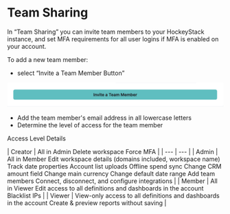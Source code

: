 # Team Sharing

In “Team Sharing” you can invite team members to your HockeyStack instance, and set MFA requirements for all user logins if MFA is enabled on your account.

To add a new team member:

- select “Invite a Team Member Button”

![Untitled](Team%20Sharing%203e68a88739ac48ac84b6e0534f581d7f/Untitled.png)

- Add the team member's email address in all lowercase letters
- Determine the level of access for the team member

Access Level Details

| Creator | All in Admin
Delete workspace
Force MFA |
| --- | --- |
| Admin | All in Member
Edit workspace details (domains included, workspace name)
Track date properties
Account list uploads
Offline spend sync
Change CRM amount field
Change main currency
Change default date range
Add team members
Connect, disconnect, and configure integrations |
| Member | All in Viewer
Edit access to all definitions and dashboards in the account
Blacklist IPs |
| Viewer | View-only access to all definitions and dashboards in the account
Create & preview reports without saving |